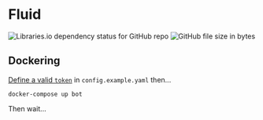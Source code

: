 # Fluid

![Libraries.io dependency status for GitHub repo](https://img.shields.io/librariesio/github/DeJayDev/Fluid?style=for-the-badge)
![GitHub file size in bytes](https://img.shields.io/github/size/DeJayDev/Fluid?style=for-the-badge)

## Dockering

[Define a valid `token`](https://discordjs.guide/preparations/setting-up-a-bot-application.html#creating-your-bot) in `config.example.yaml` then...

`docker-compose up bot`

Then wait...
